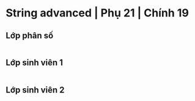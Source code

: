 # String advanced | Phụ 21 | Chính 19

## Lớp phân số

```c

```

## Lớp sinh viên 1

```c

```

## Lớp sinh viên 2

```c

```

## 

```c

```

## 

```c

```

## 

```c

```

## 

```c

```

## 

```c

```

## 

```c

```

## 

```c

```

## 

```c

```

## 

```c

```

## 

```c

```

## 

```c

```

## 

```c

```

## 

```c

```

## 

```c

```

## 

```c

```

## 

```c

```

## 

```c

```

## 

```c

```

## 

```c

```

## 

```c

```

## 

```c

```
